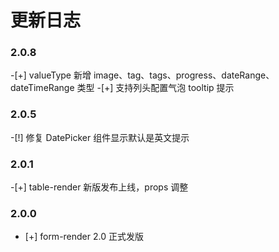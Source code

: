 # 更新日志

### 2.0.8
-[+] valueType 新增 image、tag、tags、progress、dateRange、dateTimeRange 类型
-[+] 支持列头配置气泡 tooltip 提示

### 2.0.5
-[!] 修复 DatePicker 组件显示默认是英文提示
### 2.0.1
-[+] table-render 新版发布上线，props 调整
### 2.0.0

- [+] form-render 2.0 正式发版
